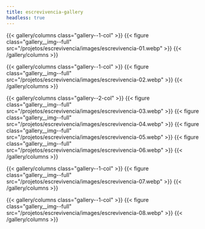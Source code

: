 ```yaml
---
title: escrevivencia-gallery
headless: true
---
```


{{< gallery/columns class="gallery--1-col" >}}
  {{< figure class="gallery__img--full" src="/projetos/escrevivencia/images/escrevivencia-01.webp" >}}
{{< /gallery/columns >}}

{{< gallery/columns class="gallery--1-col" >}}
  {{< figure class="gallery__img--full" src="/projetos/escrevivencia/images/escrevivencia-02.webp" >}}
{{< /gallery/columns >}}

{{< gallery/columns class="gallery--2-col" >}}
  {{< figure class="gallery__img--full" src="/projetos/escrevivencia/images/escrevivencia-03.webp" >}}
  {{< figure class="gallery__img--full" src="/projetos/escrevivencia/images/escrevivencia-04.webp" >}}
  {{< figure class="gallery__img--full" src="/projetos/escrevivencia/images/escrevivencia-05.webp" >}}
  {{< figure class="gallery__img--full" src="/projetos/escrevivencia/images/escrevivencia-06.webp" >}}
{{< /gallery/columns >}}

{{< gallery/columns class="gallery--1-col" >}}
  {{< figure class="gallery__img--full" src="/projetos/escrevivencia/images/escrevivencia-07.webp" >}}
{{< /gallery/columns >}}

{{< gallery/columns class="gallery--1-col" >}}
  {{< figure class="gallery__img--full" src="/projetos/escrevivencia/images/escrevivencia-08.webp" >}}
{{< /gallery/columns >}}
